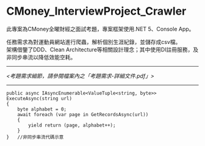 # CMoney_InterviewProject_Crawler  
此專案為CMoney全曜財經之面試考題，專案框架使用.NET 5、Console App。  
  
任務需求為對運動員網站進行爬蟲，解析個別生涯紀錄，並儲存成csv檔。  
架構借鑒了DDD、Clean Architecture等相關設計理念；其中使用DI註冊服務，及非同步串流以降低效能空耗。    

--------------------------------------------------------------    
*<考題需求細節，請參閱檔案內之「考題需求-詳細文件.pdf」>*

--------------------------------------------------------------   
<pre><code>public async IAsyncEnumerable&ltValueTuple&ltstring, byte>> ExecuteAsync(string url)
{
    byte alphabet = 0;
    await foreach (var page in GetRecordsAsync(url))
    {
        yield return (page, alphabet++);
    }
}   //非同步串流代碼示意
</code></pre>
